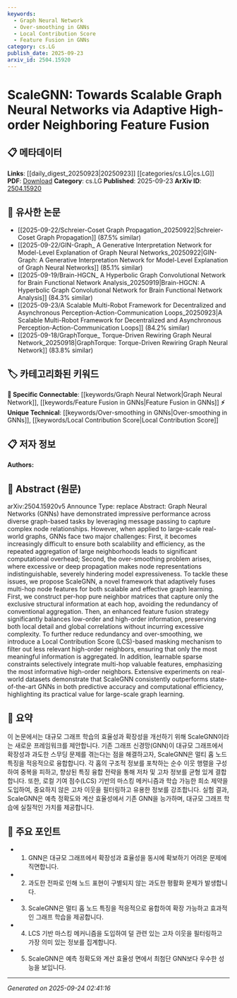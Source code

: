 ```yaml
---
keywords:
  - Graph Neural Network
  - Over-smoothing in GNNs
  - Local Contribution Score
  - Feature Fusion in GNNs
category: cs.LG
publish_date: 2025-09-23
arxiv_id: 2504.15920
---
```


<!-- KEYWORD_LINKING_METADATA:
{
  "processed_timestamp": "2025-09-24T02:41:16.866915",
  "vocabulary_version": "1.0",
  "selected_keywords": [
    "Graph Neural Network",
    "Over-smoothing in GNNs",
    "Local Contribution Score",
    "Feature Fusion in GNNs"
  ],
  "rejected_keywords": [],
  "similarity_scores": {
    "Graph Neural Network": 0.85,
    "Over-smoothing in GNNs": 0.78,
    "Local Contribution Score": 0.8,
    "Feature Fusion in GNNs": 0.77
  },
  "extraction_method": "AI_prompt_based",
  "budget_applied": true,
  "candidates_json": {
    "candidates": [
      {
        "surface": "Graph Neural Networks",
        "canonical": "Graph Neural Network",
        "aliases": [
          "GNN",
          "Graph Neural Networks"
        ],
        "category": "specific_connectable",
        "rationale": "Graph Neural Networks are central to the paper's methodology and connect well with existing literature on graph-based learning.",
        "novelty_score": 0.45,
        "connectivity_score": 0.9,
        "specificity_score": 0.8,
        "link_intent_score": 0.85
      },
      {
        "surface": "over-smoothing",
        "canonical": "Over-smoothing in GNNs",
        "aliases": [
          "over-smoothing problem",
          "node representation smoothing"
        ],
        "category": "unique_technical",
        "rationale": "Over-smoothing is a specific challenge in GNNs that the paper addresses, making it a unique technical concept.",
        "novelty_score": 0.7,
        "connectivity_score": 0.65,
        "specificity_score": 0.85,
        "link_intent_score": 0.78
      },
      {
        "surface": "Local Contribution Score",
        "canonical": "Local Contribution Score",
        "aliases": [
          "LCS",
          "local score"
        ],
        "category": "unique_technical",
        "rationale": "The Local Contribution Score is a novel mechanism introduced in the paper, offering a unique approach to feature selection in GNNs.",
        "novelty_score": 0.75,
        "connectivity_score": 0.6,
        "specificity_score": 0.88,
        "link_intent_score": 0.8
      },
      {
        "surface": "feature fusion strategy",
        "canonical": "Feature Fusion in GNNs",
        "aliases": [
          "fusion strategy",
          "feature fusion"
        ],
        "category": "specific_connectable",
        "rationale": "Feature fusion is a key technique in the paper, enhancing the connectivity with other works on feature integration in GNNs.",
        "novelty_score": 0.55,
        "connectivity_score": 0.75,
        "specificity_score": 0.7,
        "link_intent_score": 0.77
      }
    ],
    "ban_list_suggestions": [
      "scalability",
      "efficiency",
      "computational overhead"
    ]
  },
  "decisions": [
    {
      "candidate_surface": "Graph Neural Networks",
      "resolved_canonical": "Graph Neural Network",
      "decision": "linked",
      "scores": {
        "novelty": 0.45,
        "connectivity": 0.9,
        "specificity": 0.8,
        "link_intent": 0.85
      }
    },
    {
      "candidate_surface": "over-smoothing",
      "resolved_canonical": "Over-smoothing in GNNs",
      "decision": "linked",
      "scores": {
        "novelty": 0.7,
        "connectivity": 0.65,
        "specificity": 0.85,
        "link_intent": 0.78
      }
    },
    {
      "candidate_surface": "Local Contribution Score",
      "resolved_canonical": "Local Contribution Score",
      "decision": "linked",
      "scores": {
        "novelty": 0.75,
        "connectivity": 0.6,
        "specificity": 0.88,
        "link_intent": 0.8
      }
    },
    {
      "candidate_surface": "feature fusion strategy",
      "resolved_canonical": "Feature Fusion in GNNs",
      "decision": "linked",
      "scores": {
        "novelty": 0.55,
        "connectivity": 0.75,
        "specificity": 0.7,
        "link_intent": 0.77
      }
    }
  ]
}
-->

# ScaleGNN: Towards Scalable Graph Neural Networks via Adaptive High-order Neighboring Feature Fusion

## 📋 메타데이터

**Links**: [[daily_digest_20250923|20250923]] [[categories/cs.LG|cs.LG]]
**PDF**: [Download](https://arxiv.org/pdf/2504.15920.pdf)
**Category**: cs.LG
**Published**: 2025-09-23
**ArXiv ID**: [2504.15920](https://arxiv.org/abs/2504.15920)

## 🔗 유사한 논문
- [[2025-09-22/Schreier-Coset Graph Propagation_20250922|Schreier-Coset Graph Propagation]] (87.5% similar)
- [[2025-09-22/GIN-Graph_ A Generative Interpretation Network for Model-Level Explanation of Graph Neural Networks_20250922|GIN-Graph: A Generative Interpretation Network for Model-Level Explanation of Graph Neural Networks]] (85.1% similar)
- [[2025-09-19/Brain-HGCN_ A Hyperbolic Graph Convolutional Network for Brain Functional Network Analysis_20250919|Brain-HGCN: A Hyperbolic Graph Convolutional Network for Brain Functional Network Analysis]] (84.3% similar)
- [[2025-09-23/A Scalable Multi-Robot Framework for Decentralized and Asynchronous Perception-Action-Communication Loops_20250923|A Scalable Multi-Robot Framework for Decentralized and Asynchronous Perception-Action-Communication Loops]] (84.2% similar)
- [[2025-09-18/GraphTorque_ Torque-Driven Rewiring Graph Neural Network_20250918|GraphTorque: Torque-Driven Rewiring Graph Neural Network]] (83.8% similar)

## 🏷️ 카테고리화된 키워드
**🔗 Specific Connectable**: [[keywords/Graph Neural Network|Graph Neural Network]], [[keywords/Feature Fusion in GNNs|Feature Fusion in GNNs]]
**⚡ Unique Technical**: [[keywords/Over-smoothing in GNNs|Over-smoothing in GNNs]], [[keywords/Local Contribution Score|Local Contribution Score]]

## 📋 저자 정보

**Authors:** 

## 📄 Abstract (원문)

arXiv:2504.15920v5 Announce Type: replace 
Abstract: Graph Neural Networks (GNNs) have demonstrated impressive performance across diverse graph-based tasks by leveraging message passing to capture complex node relationships. However, when applied to large-scale real-world graphs, GNNs face two major challenges: First, it becomes increasingly difficult to ensure both scalability and efficiency, as the repeated aggregation of large neighborhoods leads to significant computational overhead; Second, the over-smoothing problem arises, where excessive or deep propagation makes node representations indistinguishable, severely hindering model expressiveness. To tackle these issues, we propose ScaleGNN, a novel framework that adaptively fuses multi-hop node features for both scalable and effective graph learning. First, we construct per-hop pure neighbor matrices that capture only the exclusive structural information at each hop, avoiding the redundancy of conventional aggregation. Then, an enhanced feature fusion strategy significantly balances low-order and high-order information, preserving both local detail and global correlations without incurring excessive complexity. To further reduce redundancy and over-smoothing, we introduce a Local Contribution Score (LCS)-based masking mechanism to filter out less relevant high-order neighbors, ensuring that only the most meaningful information is aggregated. In addition, learnable sparse constraints selectively integrate multi-hop valuable features, emphasizing the most informative high-order neighbors. Extensive experiments on real-world datasets demonstrate that ScaleGNN consistently outperforms state-of-the-art GNNs in both predictive accuracy and computational efficiency, highlighting its practical value for large-scale graph learning.

## 📝 요약

이 논문에서는 대규모 그래프 학습의 효율성과 확장성을 개선하기 위해 ScaleGNN이라는 새로운 프레임워크를 제안합니다. 기존 그래프 신경망(GNN)이 대규모 그래프에서 확장성과 과도한 스무딩 문제를 겪는다는 점을 해결하고자, ScaleGNN은 멀티 홉 노드 특징을 적응적으로 융합합니다. 각 홉의 구조적 정보를 포착하는 순수 이웃 행렬을 구성하여 중복을 피하고, 향상된 특징 융합 전략을 통해 저차 및 고차 정보를 균형 있게 결합합니다. 또한, 로컬 기여 점수(LCS) 기반의 마스킹 메커니즘과 학습 가능한 희소 제약을 도입하여, 중요하지 않은 고차 이웃을 필터링하고 유용한 정보를 강조합니다. 실험 결과, ScaleGNN은 예측 정확도와 계산 효율성에서 기존 GNN을 능가하며, 대규모 그래프 학습에 실질적인 가치를 제공합니다.

## 🎯 주요 포인트

- 1. GNN은 대규모 그래프에서 확장성과 효율성을 동시에 확보하기 어려운 문제에 직면합니다.
- 2. 과도한 전파로 인해 노드 표현이 구별되지 않는 과도한 평활화 문제가 발생합니다.
- 3. ScaleGNN은 멀티 홉 노드 특징을 적응적으로 융합하여 확장 가능하고 효과적인 그래프 학습을 제공합니다.
- 4. LCS 기반 마스킹 메커니즘을 도입하여 덜 관련 있는 고차 이웃을 필터링하고 가장 의미 있는 정보를 집계합니다.
- 5. ScaleGNN은 예측 정확도와 계산 효율성 면에서 최첨단 GNN보다 우수한 성능을 보입니다.


---

*Generated on 2025-09-24 02:41:16*